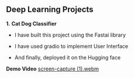 ## Deep Learning Projects
**1.** **Cat Dog Classifier**
  - I have built this project using the Fastai library
  - I have used gradio to implement User Interface

  - And finally, deployed it on the Hugging face

**Demo Video**
[screen-capture (1).webm](https://github.com/rekha0suthar/deep-learning-projects/assets/71004640/e4a15864-d6aa-4842-8f3f-f178dcef8f66)
